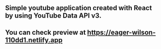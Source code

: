 ## Simple youtube application created with React by using YouTube Data API v3.

## You can check preview at https://eager-wilson-110dd1.netlify.app